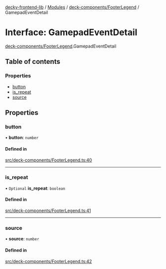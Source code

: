 [decky-frontend-lib](../README.md) / [Modules](../modules.md) / [deck-components/FooterLegend](../modules/deck_components_FooterLegend.md) / GamepadEventDetail

# Interface: GamepadEventDetail

[deck-components/FooterLegend](../modules/deck_components_FooterLegend.md).GamepadEventDetail

## Table of contents

### Properties

- [button](deck_components_FooterLegend.GamepadEventDetail.md#button)
- [is\_repeat](deck_components_FooterLegend.GamepadEventDetail.md#is_repeat)
- [source](deck_components_FooterLegend.GamepadEventDetail.md#source)

## Properties

### button

• **button**: `number`

#### Defined in

[src/deck-components/FooterLegend.ts:40](https://github.com/SteamDeckHomebrew/decky-frontend-lib/blob/cc29dda/src/deck-components/FooterLegend.ts#L40)

___

### is\_repeat

• `Optional` **is\_repeat**: `boolean`

#### Defined in

[src/deck-components/FooterLegend.ts:41](https://github.com/SteamDeckHomebrew/decky-frontend-lib/blob/cc29dda/src/deck-components/FooterLegend.ts#L41)

___

### source

• **source**: `number`

#### Defined in

[src/deck-components/FooterLegend.ts:42](https://github.com/SteamDeckHomebrew/decky-frontend-lib/blob/cc29dda/src/deck-components/FooterLegend.ts#L42)

